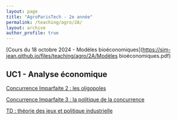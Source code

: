 ```yaml
---
layout: page
title: "AgroParisTech - 2e année"
permalink: /teaching/agro/2A/
layout: archive
author_profile: true
---
```


[Cours du 18 octobre 2024 - Modèles bioéconomiques](https://sim-jean.github.io/files/teaching/agro/2A/Modèles bioéconomiques.pdf)

## UC1 - Analyse économique

[Concurrence Imparfaite 2 : les oligopoles](https://sim-jean.github.io/files/teaching/agro/2A/oligopoles.html)

[Concurrence Imparfaite 3 : la politique de la concurrence](https://github.com/sim-jean/classes_agroparistech/blob/main/politique_concurrence.html)

[TD : théorie des jeux et politique industrielle](https://github.com/sim-jean/classes_agroparistech/blob/main/tutorial_game_theory.html)